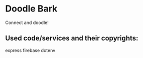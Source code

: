 # Doodle Bark
Connect and doodle!

## Used code/services and their copyrights:
express
firebase
dotenv